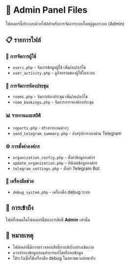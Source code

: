 # 📁 Admin Panel Files

โฟลเดอร์นี้ประกอบด้วยไฟล์สำหรับการจัดการระบบโดยผู้ดูแลระบบ (Admin)

## 📋 รายการไฟล์

### 👥 **การจัดการผู้ใช้**
- `users.php` - จัดการข้อมูลผู้ใช้ เพิ่ม/ลบ/แก้ไข
- `user_activity.php` - ดูกิจกรรมของผู้ใช้ในระบบ

### 🏢 **การจัดการห้องประชุม**
- `rooms.php` - จัดการห้องประชุม เพิ่ม/ลบ/แก้ไข
- `room_bookings.php` - จัดการการจองห้องประชุม

### 📊 **รายงานและสถิติ**
- `reports.php` - สร้างรายงานต่างๆ
- `send_telegram_summary.php` - ส่งสรุปการจองผ่าน Telegram

### ⚙️ **การตั้งค่าองค์กร**
- `organization_config.php` - ตั้งค่าข้อมูลองค์กร
- `update_organization.php` - อัปเดตข้อมูลองค์กร
- `telegram_settings.php` - ตั้งค่า Telegram Bot

### 🔧 **เครื่องมือช่วย**
- `debug_system.php` - เครื่องมือ debug ระบบ

## 🔐 การเข้าถึง

ไฟล์ทั้งหมดในโฟลเดอร์นี้ต้องการสิทธิ์ **Admin** เท่านั้น

## 📝 หมายเหตุ

- ไฟล์เหล่านี้มีการตรวจสอบสิทธิ์การเข้าถึงอย่างเข้มงวด
- ควรสำรองข้อมูลก่อนทำการแก้ไขหรือลบข้อมูล
- ใช้ระวังเมื่อใช้เครื่องมือ debug ในสภาพแวดล้อมจริง